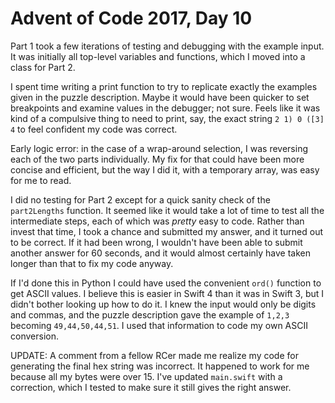 # Advent of Code 2017, Day 10

Part 1 took a few iterations of testing and debugging with the example input.  It was initially all top-level variables and functions, which I moved into a class for Part 2.

I spent time writing a print function to try to replicate exactly the examples given in the puzzle description.  Maybe it would have been quicker to set breakpoints and examine values in the debugger; not sure.  Feels like it was kind of a compulsive thing to need to print, say, the exact string `2 1) 0 ([3] 4` to feel confident my code was correct.

Early logic error: in the case of a wrap-around selection, I was reversing each of the two parts individually.  My fix for that could have been more concise and efficient, but the way I did it, with a temporary array, was easy for me to read.

I did no testing for Part 2 except for a quick sanity check of the `part2Lengths` function.  It seemed like it would take a lot of time to test all the intermediate steps, each of which was *pretty* easy to code.  Rather than invest that time, I took a chance and submitted my answer, and it turned out to be correct.  If it had been wrong, I wouldn't have been able to submit another answer for 60 seconds, and it would almost certainly have taken longer than that to fix my code anyway.

If I'd done this in Python I could have used the convenient `ord()` function to get ASCII values.  I believe this is easier in Swift 4 than it was in Swift 3, but I didn't bother looking up how to do it.  I knew the input would only be digits and commas, and the puzzle description gave the example of `1,2,3` becoming `49,44,50,44,51`.  I used that information to code my own ASCII conversion.

UPDATE: A comment from a fellow RCer made me realize my code for generating the final hex string was incorrect.  It happened to work for me because all my bytes were over 15.  I've updated `main.swift` with a correction, which I tested to make sure it still gives the right answer.

